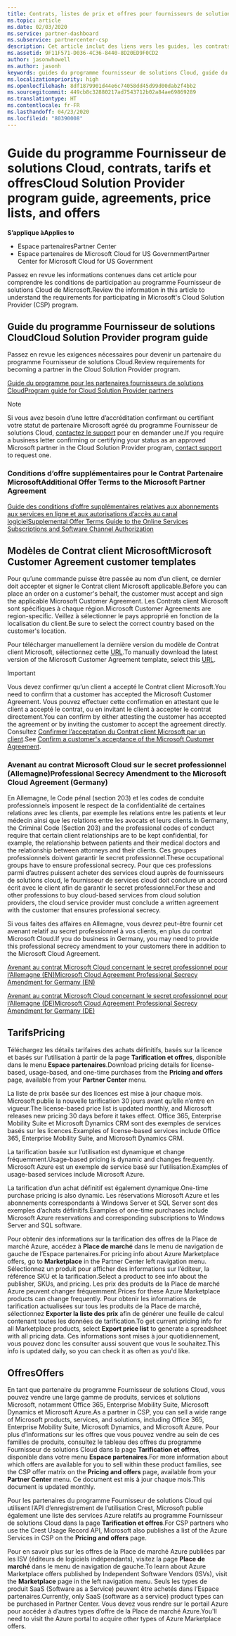 ```yaml
---
title: Contrats, listes de prix et offres pour fournisseurs de solutions Cloud | Espace partenaires
ms.topic: article
ms.date: 02/03/2020
ms.service: partner-dashboard
ms.subservice: partnercenter-csp
description: Cet article inclut des liens vers les guides, les contrats de partenariat, les contrats clients, les tarifs et les offres du programme Fournisseur de solutions Cloud.
ms.assetid: 9F11F571-D036-4C36-8440-8D20ED9F0CD2
author: jasonwhowell
ms.author: jasonh
keywords: guides du programme fournisseur de solutions Cloud, guide du programme, accords de partenariat, contrat client, tarifs, offres
ms.localizationpriority: high
ms.openlocfilehash: 8df1879901d44e6c74058dd45d99d00dab2f4bb2
ms.sourcegitcommit: 449cb8c32880217ad7543712b02a84ae69869289
ms.translationtype: HT
ms.contentlocale: fr-FR
ms.lasthandoff: 04/23/2020
ms.locfileid: "80390008"
---
```

# <a name="cloud-solution-provider-program-guide-agreements-price-lists-and-offers"></a><span data-ttu-id="4edfb-104">Guide du programme Fournisseur de solutions Cloud, contrats, tarifs et offres</span><span class="sxs-lookup"><span data-stu-id="4edfb-104">Cloud Solution Provider program guide, agreements, price lists, and offers</span></span>

<span data-ttu-id="4edfb-105">**S’applique à**</span><span class="sxs-lookup"><span data-stu-id="4edfb-105">**Applies to**</span></span>

-  <span data-ttu-id="4edfb-106">Espace partenaires</span><span class="sxs-lookup"><span data-stu-id="4edfb-106">Partner Center</span></span>
-  <span data-ttu-id="4edfb-107">Espace partenaires de Microsoft Cloud for US Government</span><span class="sxs-lookup"><span data-stu-id="4edfb-107">Partner Center for Microsoft Cloud for US Government</span></span>


<span data-ttu-id="4edfb-108">Passez en revue les informations contenues dans cet article pour comprendre les conditions de participation au programme Fournisseur de solutions Cloud de Microsoft.</span><span class="sxs-lookup"><span data-stu-id="4edfb-108">Review the information in this article to understand the requirements for participating in Microsoft's Cloud Solution Provider (CSP) program.</span></span>

## <a name="cloud-solution-provider-program-guide"></a><span data-ttu-id="4edfb-109">Guide du programme Fournisseur de solutions Cloud</span><span class="sxs-lookup"><span data-stu-id="4edfb-109">Cloud Solution Provider program guide</span></span>

<span data-ttu-id="4edfb-110">Passez en revue les exigences nécessaires pour devenir un partenaire du programme Fournisseur de solutions Cloud.</span><span class="sxs-lookup"><span data-stu-id="4edfb-110">Review requirements for becoming a partner in the Cloud Solution Provider program.</span></span>

[<span data-ttu-id="4edfb-111">Guide du programme pour les partenaires fournisseurs de solutions Cloud</span><span class="sxs-lookup"><span data-stu-id="4edfb-111">Program guide for Cloud Solution Provider partners</span></span>](https://go.microsoft.com/fwlink/p/?LinkId=617100)

>[!Note]
><span data-ttu-id="4edfb-112">Si vous avez besoin d’une lettre d’accréditation confirmant ou certifiant votre statut de partenaire Microsoft agréé du programme Fournisseur de solutions Cloud, [contactez le support](https://partner.microsoft.com/pcv/servicerequests/create) pour en demander une.</span><span class="sxs-lookup"><span data-stu-id="4edfb-112">If you require a business letter confirming or certifying your status as an approved Microsoft partner in the Cloud Solution Provider program, [contact support](https://partner.microsoft.com/pcv/servicerequests/create) to request one.</span></span>

### <a name="additional-offer-terms-to-the-microsoft-partner-agreement"></a><span data-ttu-id="4edfb-113">Conditions d’offre supplémentaires pour le Contrat Partenaire Microsoft</span><span class="sxs-lookup"><span data-stu-id="4edfb-113">Additional Offer Terms to the Microsoft Partner Agreement</span></span>

[<span data-ttu-id="4edfb-114">Guide des conditions d’offre supplémentaires relatives aux abonnements aux services en ligne et aux autorisations d’accès au canal logiciel</span><span class="sxs-lookup"><span data-stu-id="4edfb-114">Supplemental Offer Terms Guide to the Online Services Subscriptions and Software Channel Authorization</span></span>](https://query.prod.cms.rt.microsoft.com/cms/api/am/binary/RE3NOo7)

## <a name="microsoft-customer-agreement-customer-templates"></a><span data-ttu-id="4edfb-115">Modèles de Contrat client Microsoft</span><span class="sxs-lookup"><span data-stu-id="4edfb-115">Microsoft Customer Agreement customer templates</span></span>

<span data-ttu-id="4edfb-116">Pour qu’une commande puisse être passée au nom d’un client, ce dernier doit accepter et signer le Contrat client Microsoft applicable.</span><span class="sxs-lookup"><span data-stu-id="4edfb-116">Before you can place an order on a customer's behalf, the customer must accept and sign the applicable Microsoft Customer Agreement.</span></span> <span data-ttu-id="4edfb-117">Les Contrats client Microsoft sont spécifiques à chaque région.</span><span class="sxs-lookup"><span data-stu-id="4edfb-117">Microsoft Customer Agreements are region-specific.</span></span> <span data-ttu-id="4edfb-118">Veillez à sélectionner le pays approprié en fonction de la localisation du client.</span><span class="sxs-lookup"><span data-stu-id="4edfb-118">Be sure to select the correct country based on the customer's location.</span></span>

<span data-ttu-id="4edfb-119">Pour télécharger manuellement la dernière version du modèle de Contrat client Microsoft, sélectionnez cette [URL](https://aka.ms/customeragreement).</span><span class="sxs-lookup"><span data-stu-id="4edfb-119">To manually download the latest version of the Microsoft Customer Agreement template, select this [URL](https://aka.ms/customeragreement).</span></span>

>[!IMPORTANT]
><span data-ttu-id="4edfb-120">Vous devez confirmer qu’un client a accepté le Contrat client Microsoft.</span><span class="sxs-lookup"><span data-stu-id="4edfb-120">You need to confirm that a customer has accepted the Microsoft Customer Agreement.</span></span> <span data-ttu-id="4edfb-121">Vous pouvez effectuer cette confirmation en attestant que le client a accepté le contrat, ou en invitant le client à accepter le contrat directement.</span><span class="sxs-lookup"><span data-stu-id="4edfb-121">You can confirm by either attesting the customer has accepted the agreement or by inviting the customer to accept the agreement directly.</span></span> <span data-ttu-id="4edfb-122">Consultez [Confirmer l’acceptation du Contrat client Microsoft par un client](confirm-customer-agreement.md).</span><span class="sxs-lookup"><span data-stu-id="4edfb-122">See [Confirm a customer's acceptance of the Microsoft Customer Agreement](confirm-customer-agreement.md).</span></span>

### <a name="professional-secrecy-amendment-to-the-microsoft-cloud-agreement-germany"></a><span data-ttu-id="4edfb-123">Avenant au contrat Microsoft Cloud sur le secret professionnel (Allemagne)</span><span class="sxs-lookup"><span data-stu-id="4edfb-123">Professional Secrecy Amendment to the Microsoft Cloud Agreement (Germany)</span></span>

<span data-ttu-id="4edfb-124">En Allemagne, le Code pénal (section 203) et les codes de conduite professionnels imposent le respect de la confidentialité de certaines relations avec les clients, par exemple les relations entre les patients et leur médecin ainsi que les relations entre les avocats et leurs clients.</span><span class="sxs-lookup"><span data-stu-id="4edfb-124">In Germany, the Criminal Code (Section 203) and the professional codes of conduct require that certain client relationships are to be kept confidential, for example, the relationship between patients and their medical doctors and the relationship between attorneys and their clients.</span></span> <span data-ttu-id="4edfb-125">Ces groupes professionnels doivent garantir le secret professionnel.</span><span class="sxs-lookup"><span data-stu-id="4edfb-125">These occupational groups have to ensure professional secrecy.</span></span> <span data-ttu-id="4edfb-126">Pour que ces professions parmi d’autres puissent acheter des services cloud auprès de fournisseurs de solutions cloud, le fournisseur de services cloud doit conclure un accord écrit avec le client afin de garantir le secret professionnel.</span><span class="sxs-lookup"><span data-stu-id="4edfb-126">For these and other professions to buy cloud-based services from cloud solution providers, the cloud service provider must conclude a written agreement with the customer that ensures professional secrecy.</span></span>

<span data-ttu-id="4edfb-127">Si vous faites des affaires en Allemagne, vous devrez peut-être fournir cet avenant relatif au secret professionnel à vos clients, en plus du contrat Microsoft Cloud.</span><span class="sxs-lookup"><span data-stu-id="4edfb-127">If you do business in Germany, you may need to provide this professional secrecy amendment to your customers there in addition to the Microsoft Cloud Agreement.</span></span>

[<span data-ttu-id="4edfb-128">Avenant au contrat Microsoft Cloud concernant le secret professionnel pour l’Allemagne (EN)</span><span class="sxs-lookup"><span data-stu-id="4edfb-128">Microsoft Cloud Agreement Professional Secrecy Amendment for Germany (EN)</span></span>](https://go.microsoft.com/fwlink/?linkid=2030827&clcid=0x409)

[<span data-ttu-id="4edfb-129">Avenant au contrat Microsoft Cloud concernant le secret professionnel pour l’Allemagne (DE)</span><span class="sxs-lookup"><span data-stu-id="4edfb-129">Microsoft Cloud Agreement Professional Secrecy Amendment for Germany (DE)</span></span>](https://go.microsoft.com/fwlink/?linkid=2030827&clcid=0x407)

## <a name="pricing"></a><span data-ttu-id="4edfb-130">Tarifs</span><span class="sxs-lookup"><span data-stu-id="4edfb-130">Pricing</span></span>

<span data-ttu-id="4edfb-131">Téléchargez les détails tarifaires des achats définitifs, basés sur la licence et basés sur l’utilisation à partir de la page **Tarification et offres**, disponible dans le menu **Espace partenaires**.</span><span class="sxs-lookup"><span data-stu-id="4edfb-131">Download pricing details for license-based, usage-based, and one-time purchases from the **Pricing and offers** page, available from your **Partner Center** menu.</span></span>

<span data-ttu-id="4edfb-132">La liste de prix basée sur des licences est mise à jour chaque mois. Microsoft publie la nouvelle tarification 30 jours avant qu’elle n’entre en vigueur.</span><span class="sxs-lookup"><span data-stu-id="4edfb-132">The license-based price list is updated monthly, and Microsoft releases new pricing 30 days before it takes effect.</span></span> <span data-ttu-id="4edfb-133">Office 365, Enterprise Mobility Suite et Microsoft Dynamics CRM sont des exemples de services basés sur les licences.</span><span class="sxs-lookup"><span data-stu-id="4edfb-133">Examples of license-based services include Office 365, Enterprise Mobility Suite, and Microsoft Dynamics CRM.</span></span> 

<span data-ttu-id="4edfb-134">La tarification basée sur l’utilisation est dynamique et change fréquemment.</span><span class="sxs-lookup"><span data-stu-id="4edfb-134">Usage-based pricing is dynamic and changes frequently.</span></span> <span data-ttu-id="4edfb-135">Microsoft Azure est un exemple de service basé sur l’utilisation.</span><span class="sxs-lookup"><span data-stu-id="4edfb-135">Examples of usage-based services include Microsoft Azure.</span></span>

<span data-ttu-id="4edfb-136">La tarification d’un achat définitif est également dynamique.</span><span class="sxs-lookup"><span data-stu-id="4edfb-136">One-time purchase pricing is also dynamic.</span></span> <span data-ttu-id="4edfb-137">Les réservations Microsoft Azure et les abonnements correspondants à Windows Server et SQL Server sont des exemples d’achats définitifs.</span><span class="sxs-lookup"><span data-stu-id="4edfb-137">Examples of one-time purchases include Microsoft Azure reservations and corresponding subscriptions to Windows Server and SQL software.</span></span>

<span data-ttu-id="4edfb-138">Pour obtenir des informations sur la tarification des offres de la Place de marché Azure, accédez à **Place de marché** dans le menu de navigation de gauche de l’Espace partenaires.</span><span class="sxs-lookup"><span data-stu-id="4edfb-138">For pricing info about Azure Marketplace offers, go to **Marketplace** in the Partner Center left navigation menu.</span></span> <span data-ttu-id="4edfb-139">Sélectionnez un produit pour afficher des informations sur l’éditeur, la référence SKU et la tarification.</span><span class="sxs-lookup"><span data-stu-id="4edfb-139">Select a product to see info about the publisher, SKUs, and pricing.</span></span> <span data-ttu-id="4edfb-140">Les prix des produits de la Place de marché Azure peuvent changer fréquemment.</span><span class="sxs-lookup"><span data-stu-id="4edfb-140">Prices for these Azure Marketplace products can change frequently.</span></span> <span data-ttu-id="4edfb-141">Pour obtenir les informations de tarification actualisées sur tous les produits de la Place de marché, sélectionnez **Exporter la liste des prix** afin de générer une feuille de calcul contenant toutes les données de tarification.</span><span class="sxs-lookup"><span data-stu-id="4edfb-141">To get current pricing info for all Marketplace products, select **Export price list** to generate a spreadsheet with all pricing data.</span></span> <span data-ttu-id="4edfb-142">Ces informations sont mises à jour quotidiennement, vous pouvez donc les consulter aussi souvent que vous le souhaitez.</span><span class="sxs-lookup"><span data-stu-id="4edfb-142">This info is updated daily, so you can check it as often as you'd like.</span></span>

## <a name="offers"></a><span data-ttu-id="4edfb-143">Offres</span><span class="sxs-lookup"><span data-stu-id="4edfb-143">Offers</span></span>

<span data-ttu-id="4edfb-144">En tant que partenaire du programme Fournisseur de solutions Cloud, vous pouvez vendre une large gamme de produits, services et solutions Microsoft, notamment Office 365, Enterprise Mobility Suite, Microsoft Dynamics et Microsoft Azure.</span><span class="sxs-lookup"><span data-stu-id="4edfb-144">As a partner in CSP, you can sell a wide range of Microsoft products, services, and solutions, including Office 365, Enterprise Mobility Suite, Microsoft Dynamics, and Microsoft Azure.</span></span> <span data-ttu-id="4edfb-145">Pour plus d’informations sur les offres que vous pouvez vendre au sein de ces familles de produits, consultez le tableau des offres du programme Fournisseur de solutions Cloud dans la page **Tarification et offres**, disponible dans votre menu **Espace partenaires**.</span><span class="sxs-lookup"><span data-stu-id="4edfb-145">For more information about which offers are available for you to sell within these product families, see the CSP offer matrix on the **Pricing and offers** page, available from your **Partner Center** menu.</span></span> <span data-ttu-id="4edfb-146">Ce document est mis à jour chaque mois.</span><span class="sxs-lookup"><span data-stu-id="4edfb-146">This document is updated monthly.</span></span>

<span data-ttu-id="4edfb-147">Pour les partenaires du programme Fournisseur de solutions Cloud qui utilisent l’API d’enregistrement de l’utilisation Crest, Microsoft publie également une liste des services Azure relatifs au programme Fournisseur de solutions Cloud dans la page **Tarification et offres**.</span><span class="sxs-lookup"><span data-stu-id="4edfb-147">For CSP partners who use the Crest Usage Record API, Microsoft also publishes a list of the Azure Services in CSP on the **Pricing and offers** page.</span></span>

<span data-ttu-id="4edfb-148">Pour en savoir plus sur les offres de la Place de marché Azure publiées par les ISV (éditeurs de logiciels indépendants), visitez la page **Place de marché** dans le menu de navigation de gauche.</span><span class="sxs-lookup"><span data-stu-id="4edfb-148">To learn about Azure Marketplace offers published by Independent Software Vendors  (ISVs), visit the **Marketplace** page in the left navigation menu.</span></span> <span data-ttu-id="4edfb-149">Seuls les types de produit SaaS (Software as a Service) peuvent être achetés dans l’Espace partenaires.</span><span class="sxs-lookup"><span data-stu-id="4edfb-149">Currently, only SaaS (software as a service) product types can be purchased in Partner Center.</span></span> <span data-ttu-id="4edfb-150">Vous devez vous rendre sur le portail Azure pour accéder à d’autres types d’offre de la Place de marché Azure.</span><span class="sxs-lookup"><span data-stu-id="4edfb-150">You'll need to visit the Azure portal to acquire other types of Azure Marketplace offers.</span></span>
